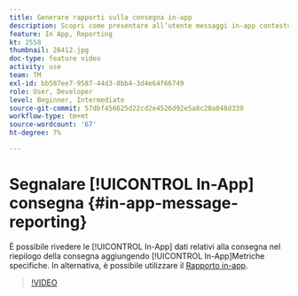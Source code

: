 ```yaml
---
title: Generare rapporti sulla consegna in-app
description: Scopri come presentare all’utente messaggi in-app contestualmente pertinenti in risposta al comportamento in tempo reale di un cliente all’interno dell’app mobile.
feature: In App, Reporting
kt: 2558
thumbnail: 26412.jpg
doc-type: feature video
activity: use
team: TM
exl-id: bb587ee7-9587-44d3-8bb4-3d4e64f66749
role: User, Developer
level: Beginner, Intermediate
source-git-commit: 57dbf456625d22cd2e4526d92e5a8c20a048d339
workflow-type: tm+mt
source-wordcount: '67'
ht-degree: 7%

---
```


# Segnalare [!UICONTROL In-App] consegna {#in-app-message-reporting}

È possibile rivedere le [!UICONTROL In-App] dati relativi alla consegna nel riepilogo della consegna aggiungendo [!UICONTROL In-App]Metriche specifiche. In alternativa, è possibile utilizzare il [Rapporto in-app](https://experienceleague.adobe.com/docs/campaign-standard/using/reporting/list-of-reports/in-app-report.html?lang=en).

>[!VIDEO](https://video.tv.adobe.com/v/26412?quality=12)
